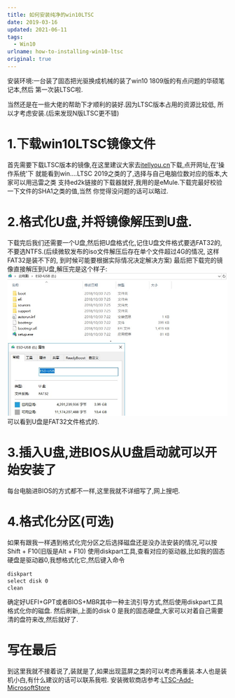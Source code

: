 ```yaml
---
title: 如何安装纯净的win10LTSC
date: 2019-03-16 
updated: 2021-06-11
tags: 
  - Win10
urlname: how-to-installing-win10-ltsc
original: true
---
```

安装环境:一台装了固态把光驱换成机械的装了win10 1809版的有点问题的华硕笔记本,然后
第一次装LTSC啦.
<!--more-->
当然还是在一些大佬的帮助下才顺利的装好.因为LTSC版本占用的资源比较低, 所以才考虑安装.(后来发现N版LTSC更不错)
# 1.下载win10LTSC镜像文件
首先需要下载LTSC版本的镜像,在这里建议大家去[itellyou.cn](https://msdn.itellyou.cn/)下载,点开网址,在'操作系统'下
就能看到win....LTSC 2019之类的了,选择与自己电脑位数对应的版本,大家可以用迅雷之类
支持ed2k链接的下载器就好,我用的是eMule.下载完最好校验一下文件的SHA1之类的值,当然
你觉得没问题的话可以略过.
# 2.格式化U盘,并将镜像解压到U盘.
下载完后我们还需要一个U盘,然后把U盘格式化,记住U盘文件格式要选FAT32的,不要选NTFS.(后续微软发布的iso文件解压后存在单个文件超过4G的情况, 这样FAT32是装不下的, 到时候可能要根据实际情况决定解决方案)
最后把下载完的镜像直接解压到U盘,解压完是这个样子:
![U盘里的文件截图](/picture/20190316-0.jpg)
可以看到U盘是FAT32文件格式的.
# 3.插入U盘,进BIOS从U盘启动就可以开始安装了
每台电脑进BIOS的方式都不一样,这里我就不详细写了,网上搜吧.
# 4.格式化分区(可选)
如果有跟我一样遇到格式化完分区之后选择磁盘还是没办法安装的情况,可以按Shift + F10(旧版是Alt + F10)
使用diskpart工具,查看对应的驱动器,比如我的固态硬盘是驱动器0,我想格式化它,然后键入命令
~~~
diskpart
select disk 0
clean
~~~
确定好UEFI+GPT或者BIOS+MBR其中一种主流引导方式,然后使用diskpart工具格式化你的磁盘.
然后刷新,上面的disk 0 是我的固态硬盘,大家可以对着自己需要清的盘符来改,然后就好了.

# 写在最后
到这里我就不接着说了,装就是了,如果出现蓝屏之类的可以考虑再重装.本人也是装机小白,有什么建议的话可以联系我啦.
安装微软商店参考:[LTSC-Add-MicrosoftStore](https://github.com/kkkgo/LTSC-Add-MicrosoftStore)